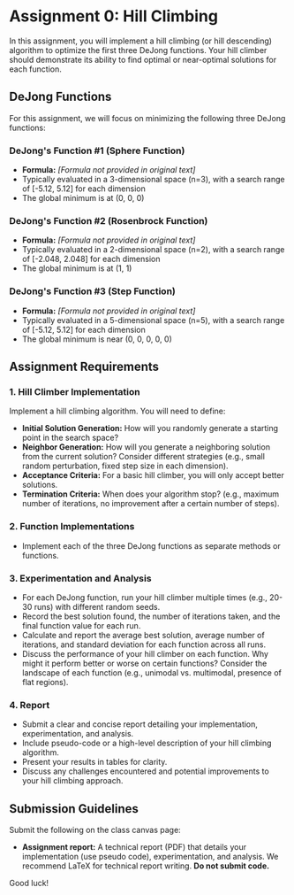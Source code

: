 # Assignment 0: Hill Climbing

In this assignment, you will implement a hill climbing (or hill descending) algorithm to optimize the first three DeJong functions. Your hill climber should demonstrate its ability to find optimal or near-optimal solutions for each function.

## DeJong Functions

For this assignment, we will focus on minimizing the following three DeJong functions:

### DeJong's Function #1 (Sphere Function)
- **Formula:** *[Formula not provided in original text]*
- Typically evaluated in a 3-dimensional space (n=3), with a search range of [-5.12, 5.12] for each dimension
- The global minimum is at (0, 0, 0)

### DeJong's Function #2 (Rosenbrock Function)
- **Formula:** *[Formula not provided in original text]*
- Typically evaluated in a 2-dimensional space (n=2), with a search range of [-2.048, 2.048] for each dimension
- The global minimum is at (1, 1)

### DeJong's Function #3 (Step Function)
- **Formula:** *[Formula not provided in original text]*
- Typically evaluated in a 5-dimensional space (n=5), with a search range of [-5.12, 5.12] for each dimension
- The global minimum is near (0, 0, 0, 0, 0)

## Assignment Requirements

### 1. Hill Climber Implementation
Implement a hill climbing algorithm. You will need to define:

- **Initial Solution Generation:** How will you randomly generate a starting point in the search space?
- **Neighbor Generation:** How will you generate a neighboring solution from the current solution? Consider different strategies (e.g., small random perturbation, fixed step size in each dimension).
- **Acceptance Criteria:** For a basic hill climber, you will only accept better solutions.
- **Termination Criteria:** When does your algorithm stop? (e.g., maximum number of iterations, no improvement after a certain number of steps).

### 2. Function Implementations
- Implement each of the three DeJong functions as separate methods or functions.

### 3. Experimentation and Analysis
- For each DeJong function, run your hill climber multiple times (e.g., 20-30 runs) with different random seeds.
- Record the best solution found, the number of iterations taken, and the final function value for each run.
- Calculate and report the average best solution, average number of iterations, and standard deviation for each function across all runs.
- Discuss the performance of your hill climber on each function. Why might it perform better or worse on certain functions? Consider the landscape of each function (e.g., unimodal vs. multimodal, presence of flat regions).

### 4. Report
- Submit a clear and concise report detailing your implementation, experimentation, and analysis.
- Include pseudo-code or a high-level description of your hill climbing algorithm.
- Present your results in tables for clarity.
- Discuss any challenges encountered and potential improvements to your hill climbing approach.

## Submission Guidelines

Submit the following on the class canvas page:

- **Assignment report:** A technical report (PDF) that details your implementation (use pseudo code), experimentation, and analysis. We recommend LaTeX for technical report writing. **Do not submit code.**

Good luck!